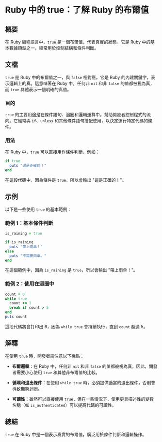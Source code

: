 <!--
Meta Description: # Ruby 中的 true：了解 Ruby 的布爾值 ## 概要 在 Ruby 編程語言中，`true` 是一個布爾值，代表真實的狀態。它是 Ruby 中的基本數據類型之一，經常用於控制結構和條件判斷。 ## 文檔 `true` 是 Ruby 中的布爾值之一，與 `false` 相對應。它是 Ru...
Meta Keywords: true, ruby, count, puts, false
-->

# Ruby 中的 true：了解 Ruby 的布爾值

## 概要
在 Ruby 編程語言中，`true` 是一個布爾值，代表真實的狀態。它是 Ruby 中的基本數據類型之一，經常用於控制結構和條件判斷。

## 文檔
`true` 是 Ruby 中的布爾值之一，與 `false` 相對應。它是 Ruby 的內建關鍵字，表示邏輯上的真。這意味著在 Ruby 中，任何非 `nil` 和非 `false` 的值都被視為真，而 `true` 具體表示一個明確的真值。

### 目的
`true` 的主要用途是在條件語句、迴圈和邏輯運算中，幫助開發者控制程式的流向。它經常與 `if`、`unless` 和其他條件語句搭配使用，以決定運行特定代碼的條件。

### 用法
在 Ruby 中，`true` 可以直接用作條件判斷，例如：

```ruby
if true
  puts "這是正確的！"
end
```

在這段代碼中，因為條件是 `true`，所以會輸出 "這是正確的！"。

## 示例
以下是一些使用 `true` 的基本範例：

### 範例 1：基本條件判斷
```ruby
is_raining = true

if is_raining
  puts "帶上雨傘！"
else
  puts "不需要雨傘。"
end
```
在這個範例中，因為 `is_raining` 是 `true`，所以會輸出 "帶上雨傘！"。

### 範例 2：使用在迴圈中
```ruby
count = 0
while true
  count += 1
  break if count > 5
end
puts count
```
這段代碼將會打印出 6，因為 `while true` 會持續執行，直到 `count` 超過 5。

## 解釋
在使用 `true` 時，開發者需注意以下幾點：

- **布爾邏輯**：在 Ruby 中，任何非 `nil` 和非 `false` 的值都被視為真。因此，開發者需要小心使用 `true` 和其他非布爾值的比較。
  
- **循環和退出條件**：在使用 `while true` 時，必須提供適當的退出條件，否則會導致無窮迴圈。

- **可讀性**：雖然可以直接使用 `true`，但在一些情況下，使用更具描述性的變數名稱（如 `is_authenticated`）可以提高代碼的可讀性。

## 總結
`true` 在 Ruby 中是一個表示真實的布爾值，廣泛用於條件判斷和邏輯操作。